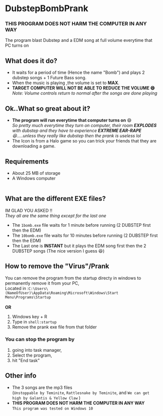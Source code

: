 # DubstepBombPrank
### THIS PROGRAM DOES NOT HARM THE COMPUTER IN ANY WAY 
The program blast Dubstep and a EDM song at full volume everytime that PC turns on

## What does it do?
* It waits for a period of time (Hence the name "Bomb") and plays 2 dubstep songs + 1 Future Bass song.<br>
* When the music is playing ,the volume is set to **MAX**.<br>
* **TARGET COMPUTER WILL NOT BE ABLE TO REDUCE THE VOLUME :smile:** <br>*Note: Volume controls return to normal after the songs are done playing*
## Ok..What so great about it?
* **The program will run everytime that computer turns on** :smile:<br>
*So pretty much everytime they turn on computer, their room **EXPLODES** with dubstep and they have to experience **EXTREME EAR-RAPE** :laughing:.....unless they really like dubstep then the prank is useless lol*
* The Icon is from a Halo game so you can trick your friends that they are downloading a game.<br>

## Requirements
* About 25 MB of storage
* A Windows computer
<br><br>
## What are the different EXE files?
IM GLAD YOU ASKED !!<br>
*They all are the same thing except for the last one*

* The `1bomb.exe` file waits for 1 minute before running (2 DUBSTEP first then the EDM)
* The  `10bomb.exe` file waits for 10 minutes before running (2 DUBSTEP first then the EDM)
* The Last one is **INSTANT** but it plays the EDM song first then the 2 DUBSTEP songs (The nice version I guess :laughing:)

## How to remove the "Virus"/Prank
You can remove the program from the startup directy in windows to permanently remove it from your PC, <br>
Located in :`C:\Users\(NameOfUser)\AppData\Roaming\Microsoft\Windows\Start Menu\Programs\Startup`<br><br>
**OR**<br>
1. Windows key + R
2. Type in `shell:startup`
3. Remove the prank exe file from that folder

### You can stop the program by

1. going into task manager, 
2. Select the program,
3. hit "End task"

## Other info
* The 3 songs are the mp3 files <br>(`Unstoppable by Teminite`, `Rattlesnake by Teminite`, and `We can get high by Galantis & Yellow Claw` )
* **THIS PROGRAM DOES NOT HARM THE COMPUTER IN ANY WAY**<br>
`This program was tested on Windows 10`


